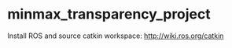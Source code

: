 # minmax_transparency_project

Install ROS and source catkin workspace: http://wiki.ros.org/catkin


